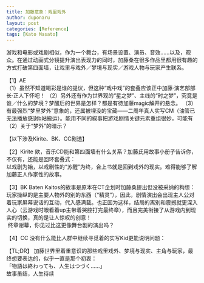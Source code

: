 ```yaml
---
title: 加藤意象：戏里戏外
author: duponaru
layout: post
categories: [Reference]
tags: [Kato Masato]
---
```





游戏和电影或戏剧相似，作为一个舞台，有场景设置、演员、音效……以及，观众。在通过动画式分镜提升演出表现力的同时，加藤桑在很多作品里都用很有趣的方式打破第四面墙，让戏里与戏外／梦境与现实／游戏人物与玩家产生联系。


【1】AE
<span class="image centered"><img src="{{ '/assets/post_img/2020-05-16/theatre1.jpg' | relative_url }}" alt="" /></span>     
（1）虽然不知道喝彩是谁的提议，但这种“戏中戏”的套叠应该正中加藤·演艺部部长·正人下怀吧！
（2）另外还有作为世界观的“星之梦”、主线的“时之梦”，究竟是谁／什么的梦境？梦醒后的世界是怎样？都是有待加藤magic解开的悬念。
（3）有最强烈“梦里梦外”意象的，还属被埋没的宝藏——二周年真人实写CM（油管已无法播放感谢b站搬运）。能用不同的叙事把游戏剧情关键元素重组很妙，可能有（2）关于“梦外”的暗示？  

【以下涉及Kirite、BK、CC剧透】  
  
  
  
  
  
  
【2】Kirite
欸，音乐CD能和第四面墙有什么关系？加藤氏用故事小册子告诉你，不仅有，还能是回环套叠式： 
<span class="image centered"><img src="{{ '/assets/post_img/2020-05-16/kirite.jpg' | relative_url }}" alt="" /></span>  
以戏剧为始，以戏剧性的“苏醒”为终，合上书就是回到戏外的现实。难得能够了解加藤正人作家性的故事。
  
  
【3】BK
Baten Kaitos的故事是原本在CT企划时加藤桑提出但没被采纳的构想：玩家操纵的是主要人物外的别的东西（“精灵”），因此，剧情演出会出现主人公对着玩家屏幕说话的互动，代入感满载。也正因为这样，结局的离别和震撼就更深入人心（云游戏时眼看着up主带着哭腔打完最终章），而且完美衔接了从游戏内到现实的切换，真的是让人惊叹的创意！    
<span class="image centered"><img src="{{ '/assets/post_img/2020-05-16/theatre2.jpg' | relative_url }}" alt="" /></span> 
终章谢幕，你见过比这更像舞台剧的演出吗？  




【4】CC
没有什么能比人群中继续寻觅着的实写Kid更能说明问题：    
<span class="image centered"><img src="{{ '/assets/post_img/2020-05-16/theatre3.jpg' | relative_url }}" alt="" /></span> 


【TL;DR】
加藤世界里着重意识的那些戏里戏外、梦境与现实、主角与玩家，最终想要表达的，似乎一直是那个初衷：    
「物語は終わっても、人生はつづく……」  
故事虽结，人生待续  



